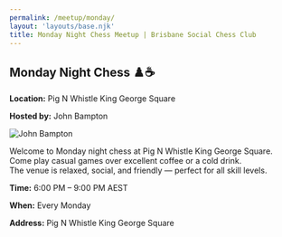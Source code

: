 ```yaml
---
permalink: /meetup/monday/
layout: 'layouts/base.njk'
title: Monday Night Chess Meetup | Brisbane Social Chess Club
---
```


<section class="section">
    <h2>Monday Night Chess ♟️☕</h2>
    <p><strong>Location:</strong> Pig N Whistle King George Square</p>
    <p><strong>Hosted by:</strong> John Bampton</p>
    <div class="bio">
        <img
            src="https://avatars.githubusercontent.com/u/873384?s=400&v=4"
            alt="John Bampton"
            class="bio-img"
        />
    </div>
    <p>
        Welcome to Monday night chess at Pig N Whistle King George Square. <br />
        Come play casual games over excellent coffee or a cold drink. <br />
        The venue is relaxed, social, and friendly — perfect for all skill levels.
    </p>
    <p><strong>Time:</strong> 6:00 PM – 9:00 PM AEST</p>
    <p><strong>When:</strong> Every Monday</p>
    <p><strong>Address:</strong> Pig N Whistle King George Square</p>
    <div class="map">
        <!-- TODO -->
        <!-- <iframe
            src="https://www.google.com/maps/embed?pb=!1m18!1m12!1m3!1d3538.0211617421363!2d153.02726041506186!3d-27.49145638289017!2m3!1f0!2f0!3f0!3m2!1i1024!2i768!4f13.1!3m3!1m2!1s0x6b9159a7a0211687%3A0x85ff58a2cfd7c0e5!2sCoffee%20Supreme%20Brisbane!5e0!3m2!1sen!2sau!4v1691123456789!5m2!1sen!2sau"
            width="100%"
            height="250"
            style="border: 0; border-radius: 10px"
            allowfullscreen=""
            loading="lazy"
        ></iframe> -->
    </div>
</section>

